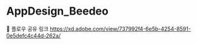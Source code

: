 # AppDesign_Beedeo

📎 플로우 공유 링크 
https://xd.adobe.com/view/737992f4-6e5b-4254-8591-0e5defc4c44d-262a/
